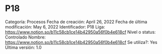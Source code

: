 # P18

Categoría: Procesos
Fecha de creación: April 26, 2022
Fecha de última modificación: May 6, 2022
Identificador: P18
Liga: https://www.notion.so/b11c58cb1ce14b42950a56f0b4e618cf 
Nivel o status: Controlado
Nombre: https://www.notion.so/b11c58cb1ce14b42950a56f0b4e618cf 
Se utiliza?: Yes
Última versión: 1.0